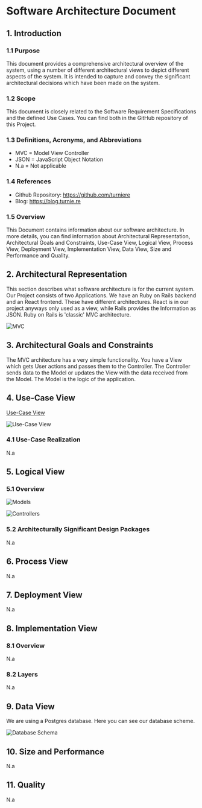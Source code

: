 # Software Architecture Document


## 1. Introduction

### 1.1	Purpose
This document provides a comprehensive architectural overview of the system, using a number of different architectural views to depict different aspects of the system. It is intended to capture and convey the significant architectural decisions which have been made on the system.

### 1.2	Scope
This document is closely related to the Software Requirement Specifications and the defined Use Cases. You can find both in the GitHub repository of this Project. 
 
### 1.3	Definitions, Acronyms, and Abbreviations
* MVC = Model View Controller
* JSON = JavaScript Object Notation
* N.a = Not applicable

### 1.4	References
* Github Repository: https://github.com/turniere
* Blog: https://blog.turnie.re

### 1.5	Overview
This Document contains information about our software architecture. In more details, you can find information about Architectural Representation, Architectural Goals and Constraints, Use-Case View,
Logical View, Process View, Deployment View, Implementation View, Data View, Size and Performance and Quality.


## 2. Architectural Representation
This section describes what software architecture is for the current system. Our Project consists of two Applications. We have an Ruby on Rails backend and an React frontend. These have different architectures. React is in our project anyways only used as a view, while Rails provides the Information as JSON. Ruby on Rails is 'classic' MVC architecture.

![MVC](imgs/mvc.png)


## 3. Architectural Goals and Constraints
The MVC architecture has a very simple functionality. You have a View which gets User actions and passes them to the Controller. The Controller sends data to the Model or updates the View with the data received from the Model. The Model is the logic of the application.


## 4. Use-Case View
[Use-Case View](https://github.com/turniere/System-Requirements/blob/master/imgs/use_case_diagram.png)

![Use-Case View](imgs/use_case_diagram.png)

### 4.1 Use-Case Realization
N.a


## 5. Logical View

### 5.1 Overview
![Models](https://raw.githubusercontent.com/turniere/turniere-backend/master/doc/models_complete.svg?sanitize=true)

![Controllers](https://raw.githubusercontent.com/turniere/turniere-backend/master/doc/controllers_complete.svg?sanitize=true)

### 5.2	Architecturally Significant Design Packages
N.a


## 6. Process View 
N.a


## 7. Deployment View 
N.a


## 8. Implementation View 

### 8.1 Overview
N.a

### 8.2 Layers
N.a


## 9. Data View
We are using a Postgres database. Here you can see our database scheme.

![Database Schema](imgs/db_schema.png)


## 10. Size and Performance
N.a


## 11. Quality
N.a
